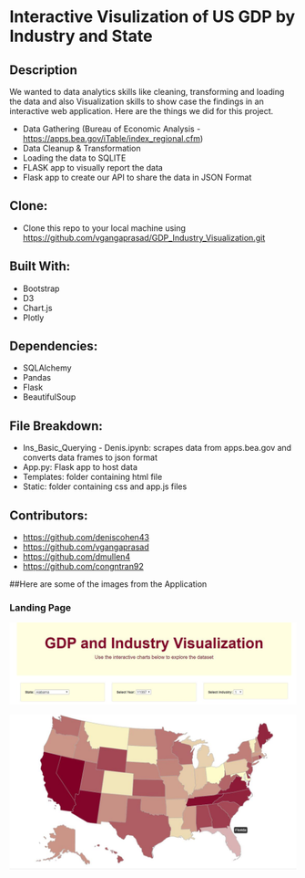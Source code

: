 # Interactive Visulization of US GDP by Industry and State

## Description
We wanted to data analytics skills like cleaning, transforming and loading the data and also Visualization skills to show case the findings in an interactive web application. Here are the things we did for this project.

- Data Gathering (Bureau of Economic Analysis - https://apps.bea.gov/iTable/index_regional.cfm) 
- Data Cleanup & Transformation
- Loading the data to SQLITE
- FLASK app to visually report the data
- Flask app to create our API to share the data in JSON Format

## Clone:
* Clone this repo to your local machine using  https://github.com/vgangaprasad/GDP_Industry_Visualization.git

## Built With:
* Bootstrap
* D3
* Chart.js
* Plotly

## Dependencies:
* SQLAlchemy
* Pandas
* Flask
* BeautifulSoup

## File Breakdown:
* Ins_Basic_Querying - Denis.ipynb: scrapes data from apps.bea.gov and converts data frames to json format
* App.py: Flask app to host data
* Templates: folder containing html file
* Static: folder containing css and app.js files

## Contributors:
* https://github.com/deniscohen43
* https://github.com/vgangaprasad
* https://github.com/dmullen4
* https://github.com/congntran92

##Here are some of the images from the Application

### Landing Page
![Landing Page](images/01-Jumbotron.JPG)


![US Map](images/02-USMap.JPG)


